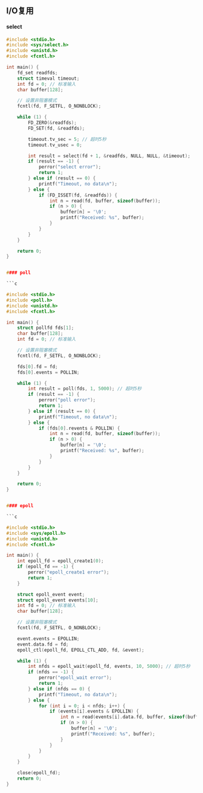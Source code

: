 ## I/O复用

#### select

```c
#include <stdio.h>
#include <sys/select.h>
#include <unistd.h>
#include <fcntl.h>

int main() {
    fd_set readfds;
    struct timeval timeout;
    int fd = 0; // 标准输入
    char buffer[128];

    // 设置非阻塞模式
    fcntl(fd, F_SETFL, O_NONBLOCK);

    while (1) {
        FD_ZERO(&readfds);
        FD_SET(fd, &readfds);

        timeout.tv_sec = 5; // 超时5秒
        timeout.tv_usec = 0;

        int result = select(fd + 1, &readfds, NULL, NULL, &timeout);
        if (result == -1) {
            perror("select error");
            return 1;
        } else if (result == 0) {
            printf("Timeout, no data\n");
        } else {
            if (FD_ISSET(fd, &readfds)) {
                int n = read(fd, buffer, sizeof(buffer));
                if (n > 0) {
                    buffer[n] = '\0';
                    printf("Received: %s", buffer);
                }
            }
        }
    }

    return 0;
}


#### poll

```c

#include <stdio.h>
#include <poll.h>
#include <unistd.h>
#include <fcntl.h>

int main() {
    struct pollfd fds[1];
    char buffer[128];
    int fd = 0; // 标准输入

    // 设置非阻塞模式
    fcntl(fd, F_SETFL, O_NONBLOCK);

    fds[0].fd = fd;
    fds[0].events = POLLIN;

    while (1) {
        int result = poll(fds, 1, 5000); // 超时5秒
        if (result == -1) {
            perror("poll error");
            return 1;
        } else if (result == 0) {
            printf("Timeout, no data\n");
        } else {
            if (fds[0].revents & POLLIN) {
                int n = read(fd, buffer, sizeof(buffer));
                if (n > 0) {
                    buffer[n] = '\0';
                    printf("Received: %s", buffer);
                }
            }
        }
    }

    return 0;
}


#### epoll 

```c

#include <stdio.h>
#include <sys/epoll.h>
#include <unistd.h>
#include <fcntl.h>

int main() {
    int epoll_fd = epoll_create1(0);
    if (epoll_fd == -1) {
        perror("epoll_create1 error");
        return 1;
    }

    struct epoll_event event;
    struct epoll_event events[10];
    int fd = 0; // 标准输入
    char buffer[128];

    // 设置非阻塞模式
    fcntl(fd, F_SETFL, O_NONBLOCK);

    event.events = EPOLLIN;
    event.data.fd = fd;
    epoll_ctl(epoll_fd, EPOLL_CTL_ADD, fd, &event);

    while (1) {
        int nfds = epoll_wait(epoll_fd, events, 10, 5000); // 超时5秒
        if (nfds == -1) {
            perror("epoll_wait error");
            return 1;
        } else if (nfds == 0) {
            printf("Timeout, no data\n");
        } else {
            for (int i = 0; i < nfds; i++) {
                if (events[i].events & EPOLLIN) {
                    int n = read(events[i].data.fd, buffer, sizeof(buffer));
                    if (n > 0) {
                        buffer[n] = '\0';
                        printf("Received: %s", buffer);
                    }
                }
            }
        }
    }

    close(epoll_fd);
    return 0;
}


